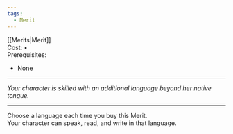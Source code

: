 ```yaml
---
tags:
  - Merit
---
```


[[Merits|Merit]]\
Cost: •\
Prerequisites:
- None

---

_Your character is skilled with an additional language beyond her native tongue._

---

Choose a language each time you buy this Merit.\
Your character can speak, read, and write in that language.